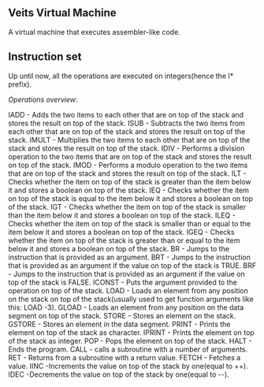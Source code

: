 Veits Virtual Machine
---------------------

A virtual machine that executes assembler-like code.


Instruction set
---------------

Up until now, all the operations are executed on integers(hence the
I\* prefix).

*Operations overview*:

IADD - Adds the two items to each other that are on top of the stack
and stores the result on top of the stack.
ISUB - Subtracts the two items from each other that are on top of the
stack and stores the result on top of the stack.
IMULT - Multiplies the two items to each other that are on top of the
stack and stores the result on top of the stack.
IDIV - Performs a division operation to the two items that are on top 
of the stack and stores the result on top of the stack.
IMOD - Performs a modulo operation to the two items that are on top 
of the stack and stores the result on top of the stack.
ILT - Checks whether the item on top of the stack is greater than the
item below it and stores a boolean on top of the stack.
IEQ - Checks whether the item on top of the stack is equal to the
item below it and stores a boolean on top of the stack.
IGT - Checks whether the item on top of the stack is smaller than the
item below it and stores a boolean on top of the stack.
ILEQ - Checks whether the item on top of the stack is smaller than or 
equal to the item below it and stores a boolean on top of the stack.
IGEQ - Checks whether the item on top of the stack is greater than or 
equal to the item below it and stores a boolean on top of the stack.
BR - Jumps to the instruction that is provided as an argument.
BRT - Jumps to the instruction that is provided as an argument if the
value on top of the stack is TRUE.
BRF - Jumps to the instruction that is provided as an argument if the
value on top of the stack is FALSE.
ICONST - Puts the argument provided to the operation on top of the 
stack.
LOAD - Loads an element from any position on the stack on top of the
stack(usually used to get function arguments like this: LOAD -3).
GLOAD - Loads an element from any position on the data segment  on 
top of the stack.
STORE - Stores an element on the stack.
GSTORE - Stores an element in the data segment.
PRINT - Prints the element on top of the stack as character.
IPRINT - Prints the element on top of the stack as integer.
POP - Pops the element on top of the stack.
HALT - Ends the program.
CALL - calls a subroutine with a number of arguments.
RET - Returns from a subroutine with a return value.
FETCH - Fetches a value.
IINC -Increments the value on top of the stack by one(equal to ++).
IDEC -Decrements the value on top of the stack by one(equal to --).
